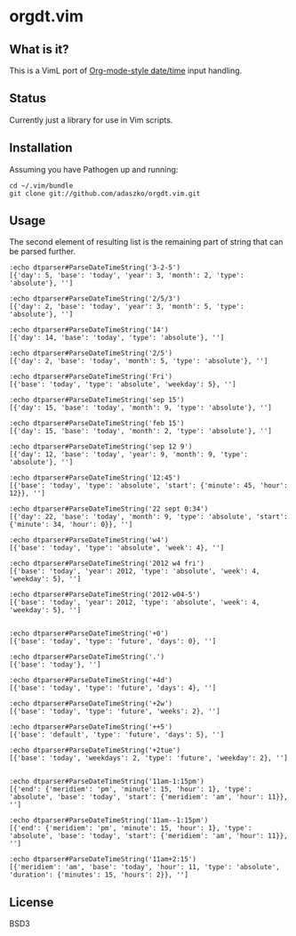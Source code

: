 # orgdt.vim


## What is it?

This is a VimL port of [Org-mode-style date/time](http://orgmode.org/manual/The-date_002ftime-prompt.html#The-date_002ftime-prompt) input handling.


## Status

Currently just a library for use in Vim scripts.


## Installation

Assuming you have Pathogen up and running:

    cd ~/.vim/bundle
    git clone git://github.com/adaszko/orgdt.vim.git


## Usage

The second element of resulting list is the remaining part of string that can
be parsed further.

    :echo dtparser#ParseDateTimeString('3-2-5')
    [{'day': 5, 'base': 'today', 'year': 3, 'month': 2, 'type': 'absolute'}, '']

    :echo dtparser#ParseDateTimeString('2/5/3')
    [{'day': 2, 'base': 'today', 'year': 3, 'month': 5, 'type': 'absolute'}, '']

    :echo dtparser#ParseDateTimeString('14')
    [{'day': 14, 'base': 'today', 'type': 'absolute'}, '']

    :echo dtparser#ParseDateTimeString('2/5')
    [{'day': 2, 'base': 'today', 'month': 5, 'type': 'absolute'}, '']

    :echo dtparser#ParseDateTimeString('Fri')
    [{'base': 'today', 'type': 'absolute', 'weekday': 5}, '']

    :echo dtparser#ParseDateTimeString('sep 15')
    [{'day': 15, 'base': 'today', 'month': 9, 'type': 'absolute'}, '']

    :echo dtparser#ParseDateTimeString('feb 15')
    [{'day': 15, 'base': 'today', 'month': 2, 'type': 'absolute'}, '']

    :echo dtparser#ParseDateTimeString('sep 12 9')
    [{'day': 12, 'base': 'today', 'year': 9, 'month': 9, 'type': 'absolute'}, '']

    :echo dtparser#ParseDateTimeString('12:45')
    [{'base': 'today', 'type': 'absolute', 'start': {'minute': 45, 'hour': 12}}, '']

    :echo dtparser#ParseDateTimeString('22 sept 0:34')
    [{'day': 22, 'base': 'today', 'month': 9, 'type': 'absolute', 'start': {'minute': 34, 'hour': 0}}, '']

    :echo dtparser#ParseDateTimeString('w4')
    [{'base': 'today', 'type': 'absolute', 'week': 4}, '']

    :echo dtparser#ParseDateTimeString('2012 w4 fri')
    [{'base': 'today', 'year': 2012, 'type': 'absolute', 'week': 4, 'weekday': 5}, '']

    :echo dtparser#ParseDateTimeString('2012-w04-5')
    [{'base': 'today', 'year': 2012, 'type': 'absolute', 'week': 4, 'weekday': 5}, '']


    :echo dtparser#ParseDateTimeString('+0')
    [{'base': 'today', 'type': 'future', 'days': 0}, '']

    :echo dtparser#ParseDateTimeString('.')
    [{'base': 'today'}, '']

    :echo dtparser#ParseDateTimeString('+4d')
    [{'base': 'today', 'type': 'future', 'days': 4}, '']

    :echo dtparser#ParseDateTimeString('+2w')
    [{'base': 'today', 'type': 'future', 'weeks': 2}, '']

    :echo dtparser#ParseDateTimeString('++5')
    [{'base': 'default', 'type': 'future', 'days': 5}, '']

    :echo dtparser#ParseDateTimeString('+2tue')
    [{'base': 'today', 'weekdays': 2, 'type': 'future', 'weekday': 2}, '']


    :echo dtparser#ParseDateTimeString('11am-1:15pm')
    [{'end': {'meridiem': 'pm', 'minute': 15, 'hour': 1}, 'type': 'absolute', 'base': 'today', 'start': {'meridiem': 'am', 'hour': 11}}, '']

    :echo dtparser#ParseDateTimeString('11am--1:15pm')
    [{'end': {'meridiem': 'pm', 'minute': 15, 'hour': 1}, 'type': 'absolute', 'base': 'today', 'start': {'meridiem': 'am', 'hour': 11}}, '']

    :echo dtparser#ParseDateTimeString('11am+2:15')
    [{'meridiem': 'am', 'base': 'today', 'hour': 11, 'type': 'absolute', 'duration': {'minutes': 15, 'hours': 2}}, '']


## License

BSD3
